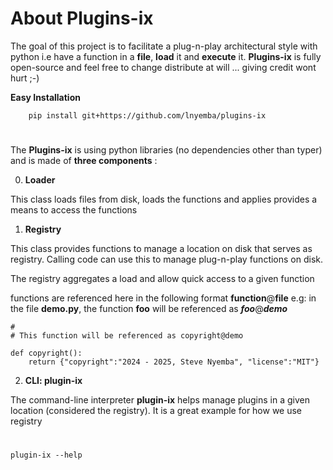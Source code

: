 # About Plugins-ix

The goal of this project is to facilitate a plug-n-play architectural style with python i.e have a function in a **file**, **load** it and **execute** it. **Plugins-ix** is fully open-source and feel free to change distribute at will ... giving credit wont hurt ;-)

**Easy Installation**
    
        pip install git+https://github.com/lnyemba/plugins-ix

#

The **Plugins-ix** is using python libraries (no dependencies other than typer) and is made of **three components** :

0. **Loader**

This class loads files from disk, loads the functions and applies provides a means to access the functions


1. **Registry**

This class provides functions to manage a location on disk that serves as registry. Calling code can use this to manage plug-n-play functions on disk.

The registry aggregates a load and allow quick access to a given function

functions are referenced here in the following format **function**@**file** e.g: in the file **demo.py**, the function **foo** will be referenced as ***foo***@***demo***

    #
    # This function will be referenced as copyright@demo

    def copyright():
        return {"copyright":"2024 - 2025, Steve Nyemba", "license":"MIT"}



2. **CLI: plugin-ix**

The command-line interpreter **plugin-ix** helps manage plugins in a given location (considered the registry). It is a great example for how we use registry

#
    plugin-ix --help
